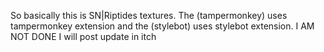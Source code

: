 So basically this is SN|Riptides textures.
The (tampermonkey) uses tampermonkey extension and the (stylebot) uses stylebot extension.
I AM NOT DONE I will post update in itch
